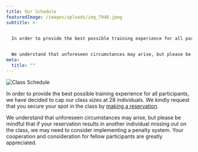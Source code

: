 ```yaml
---
title: Our Schedule
featuredImage: /images/uploads/img_7940.jpeg
subtitle: >-
  

  In order to provide the best possible training experience for all participants, we have decided to cap our class sizes at 28 individuals. We kindly request that you secure your spot in the class by [making a reservation](https://westsidemuaythai.as.me/).


  We understand that unforeseen circumstances may arise, but please be mindful that if your reservation results in another individual missing out on the class, we may need to consider implementing a penalty system. Your cooperation and consideration for fellow participants are greatly appreciated.
meta:
  title: ""
---
```


![Class Schedule](/images/uploads/img_7940.jpg)

In order to provide the best possible training experience for all participants, we have decided to cap our class sizes at 28 individuals. We kindly request that you secure your spot in the class by [making a reservation](https://westsidemuaythai.as.me/).


  We understand that unforeseen circumstances may arise, but please be mindful that if your reservation results in another individual missing out on the class, we may need to consider implementing a penalty system. Your cooperation and consideration for fellow participants are greatly appreciated.